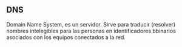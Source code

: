 ## DNS
Domain Name System, es un servidor. Sirve para traducir (resolver) nombres intelegibles para las personas en identificadores bbinarios asociados con los equipos conectados a la red.